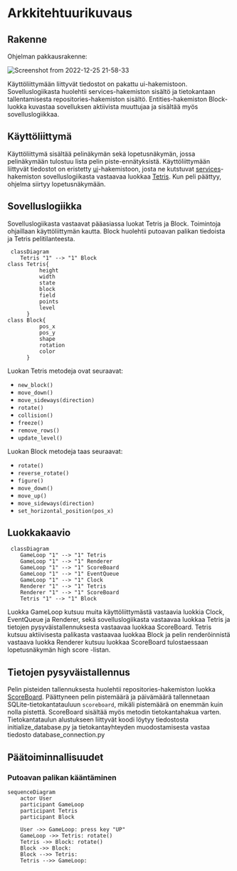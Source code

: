 # Arkkitehtuurikuvaus

## Rakenne

Ohjelman pakkausrakenne:

![Screenshot from 2022-12-25 21-58-33](https://user-images.githubusercontent.com/96269683/209480561-9f5eace3-c3ef-46fd-83f8-6f22ddd48f5f.png)

Käyttöliittymään liittyvät tiedostot on pakattu ui-hakemistoon. Sovelluslogiikasta huolehtii services-hakemiston sisältö ja tietokantaan tallentamisesta repositories-hakemiston sisältö. Entities-hakemiston Block-luokka kuvastaa sovelluksen aktiivista muuttujaa ja sisältää myös sovelluslogiikkaa.

## Käyttöliittymä

Käyttöliittymä sisältää pelinäkymän sekä lopetusnäkymän, jossa pelinäkymään tulostuu lista pelin piste-ennätyksistä. Käyttöliittymään liittyvät tiedostot on eristetty [ui](https://github.com/maijams/Tetris/tree/main/src/ui)-hakemistoon, josta ne kutstuvat [services](https://github.com/maijams/Tetris/tree/main/src/services)-hakemiston sovelluslogiikasta vastaavaa luokkaa [Tetris](https://github.com/maijams/Tetris/blob/main/src/services/tetris.py). Kun peli päättyy, ohjelma siirtyy lopetusnäkymään.

## Sovelluslogiikka

Sovelluslogiikasta vastaavat pääasiassa luokat Tetris ja Block. Toimintoja ohjaillaan käyttöliittymän kautta. Block huolehtii putoavan palikan tiedoista ja Tetris pelitilanteesta.

```mermaid
 classDiagram
    Tetris "1" --> "1" Block
class Tetris{
          height
          width
          state
          block
          field
          points
          level
      }
class Block{
          pos_x
          pos_y
          shape
          rotation
          color
      }
```

Luokan Tetris metodeja ovat seuraavat:
- `new_block()`
- `move_down()`
- `move_sideways(direction)`
- `rotate()`
- `collision()`
- `freeze()`
- `remove_rows()`
- `update_level()`

Luokan Block metodeja taas seuraavat:
- `rotate()`
- `reverse_rotate()`
- `figure()`
- `move_down()`
- `move_up()`
- `move_sideways(direction)`
- `set_horizontal_position(pos_x)`


## Luokkakaavio

```mermaid
 classDiagram
    GameLoop "1" --> "1" Tetris
    GameLoop "1" --> "1" Renderer
    GameLoop "1" --> "1" ScoreBoard
    GameLoop "1" --> "1" EventQueue
    GameLoop "1" --> "1" Clock
    Renderer "1" --> "1" Tetris
    Renderer "1" --> "1" ScoreBoard
    Tetris "1" --> "1" Block
```

Luokka GameLoop kutsuu muita käyttöliittymästä vastaavia luokkia Clock, EventQueue ja Renderer, sekä sovelluslogiikasta vastaavaa luokkaa Tetris ja tietojen pysyväistallennuksesta vastaavaa luokkaa ScoreBoard. Tetris kutsuu aktiivisesta palikasta vastaavaa luokkaa Block ja pelin renderöinnistä vastaava luokka Renderer kutsuu luokkaa ScoreBoard tulostaessaan lopetusnäkymän high score -listan.

## Tietojen pysyväistallennus

Pelin pisteiden tallennuksesta huolehtii repositories-hakemiston luokka [ScoreBoard](https://github.com/maijams/Tetris/blob/main/src/repositories/scoreboard.py). Päättyneen pelin pistemäärä ja päivämäärä tallennetaan SQLite-tietokantatauluun `scoreboard`, mikäli pistemäärä on enemmän kuin nolla pistettä. ScoreBoard sisältää myös metodin tietokantahakua varten. Tietokantataulun alustukseen liittyvät koodi löytyy tiedostosta initialize_database.py ja tietokantayhteyden muodostamisesta vastaa tiedosto database_connection.py

## Päätoiminnallisuudet
### Putoavan palikan kääntäminen

```mermaid
sequenceDiagram
    actor User
    participant GameLoop
    participant Tetris
    participant Block

    User ->> GameLoop: press key "UP"
    GameLoop ->> Tetris: rotate()
    Tetris ->> Block: rotate()
    Block ->> Block: 
    Block -->> Tetris: 
    Tetris -->> GameLoop: 
```